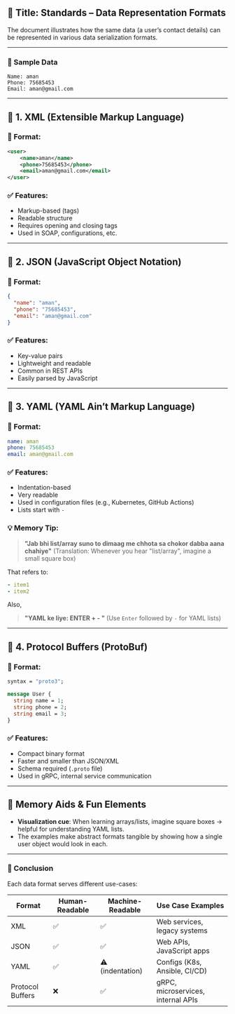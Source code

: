 ## 📘 Title: **Standards – Data Representation Formats**

The document illustrates how the same data (a user’s contact details) can be represented in various data serialization formats.

---

### 🧑 Sample Data

```plaintext
Name: aman
Phone: 75685453
Email: aman@gmail.com
```

---

## 📄 1. XML (Extensible Markup Language)

### 🧾 Format:

```xml
<user>
    <name>aman</name>
    <phone>75685453</phone>
    <email>aman@gmail.com</email>
</user>
```

### ✅ Features:

* Markup-based (tags)
* Readable structure
* Requires opening and closing tags
* Used in SOAP, configurations, etc.

---

## 📄 2. JSON (JavaScript Object Notation)

### 🧾 Format:

```json
{
  "name": "aman",
  "phone": "75685453",
  "email": "aman@gmail.com"
}
```

### ✅ Features:

* Key-value pairs
* Lightweight and readable
* Common in REST APIs
* Easily parsed by JavaScript

---

## 📄 3. YAML (YAML Ain’t Markup Language)

### 🧾 Format:

```yaml
name: aman
phone: 75685453
email: aman@gmail.com
```

### ✅ Features:

* Indentation-based
* Very readable
* Used in configuration files (e.g., Kubernetes, GitHub Actions)
* Lists start with `-`

### 💡 Memory Tip:

> **"Jab bhi list/array suno to dimaag me chhota sa chokor dabba aana chahiye"**
> (Translation: Whenever you hear "list/array", imagine a small square box)

That refers to:

```yaml
- item1
- item2
```

Also,

> **"YAML ke liye: ENTER + - "**
> (Use `Enter` followed by `-` for YAML lists)

---

## 📄 4. Protocol Buffers (ProtoBuf)

### 🧾 Format:

```protobuf
syntax = "proto3";

message User {
  string name = 1;
  string phone = 2;
  string email = 3;
}
```

### ✅ Features:

* Compact binary format
* Faster and smaller than JSON/XML
* Schema required (`.proto` file)
* Used in gRPC, internal service communication

---

## 🧠 Memory Aids & Fun Elements

* **Visualization cue**: When learning arrays/lists, imagine square boxes → helpful for understanding YAML lists.
* The examples make abstract formats tangible by showing how a single user object would look in each.

---

### 📝 Conclusion

Each data format serves different use-cases:

| Format           | Human-Readable | Machine-Readable | Use Case Examples                  |
| ---------------- | -------------- | ---------------- | ---------------------------------- |
| XML              | ✅              | ✅                | Web services, legacy systems       |
| JSON             | ✅              | ✅                | Web APIs, JavaScript apps          |
| YAML             | ✅              | ⚠ (indentation)  | Configs (K8s, Ansible, CI/CD)      |
| Protocol Buffers | ❌              | ✅                | gRPC, microservices, internal APIs |
